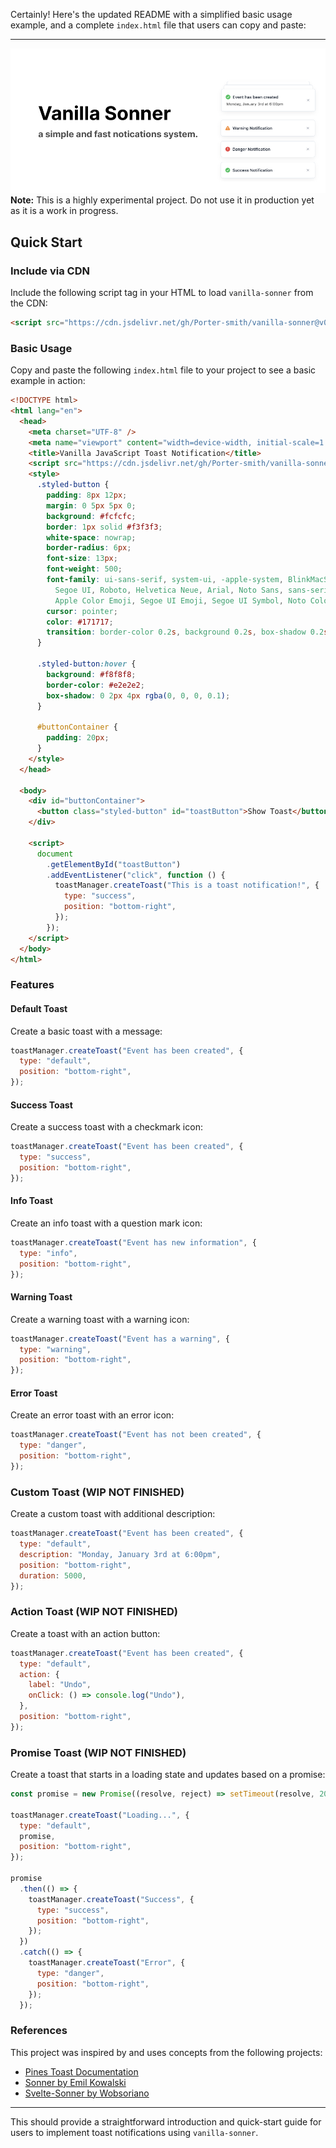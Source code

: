 Certainly! Here's the updated README with a simplified basic usage example, and a complete `index.html` file that users can copy and paste:

---

![hero](.github/assets/cover.jpeg)
**Note:** This is a highly experimental project. Do not use it in production yet as it is a work in progress.

## Quick Start

### Include via CDN

Include the following script tag in your HTML to load `vanilla-sonner` from the CDN:

```html
<script src="https://cdn.jsdelivr.net/gh/Porter-smith/vanilla-sonner@v0.0.1/dist/vanilla-sonner.min.js"></script>
```

### Basic Usage

Copy and paste the following `index.html` file to your project to see a basic example in action:

```html
<!DOCTYPE html>
<html lang="en">
  <head>
    <meta charset="UTF-8" />
    <meta name="viewport" content="width=device-width, initial-scale=1.0" />
    <title>Vanilla JavaScript Toast Notification</title>
    <script src="https://cdn.jsdelivr.net/gh/Porter-smith/vanilla-sonner@v0.0.1/dist/vanilla-sonner.min.js"></script>
    <style>
      .styled-button {
        padding: 8px 12px;
        margin: 0 5px 5px 0;
        background: #fcfcfc;
        border: 1px solid #f3f3f3;
        white-space: nowrap;
        border-radius: 6px;
        font-size: 13px;
        font-weight: 500;
        font-family: ui-sans-serif, system-ui, -apple-system, BlinkMacSystemFont,
          Segoe UI, Roboto, Helvetica Neue, Arial, Noto Sans, sans-serif,
          Apple Color Emoji, Segoe UI Emoji, Segoe UI Symbol, Noto Color Emoji;
        cursor: pointer;
        color: #171717;
        transition: border-color 0.2s, background 0.2s, box-shadow 0.2s;
      }

      .styled-button:hover {
        background: #f8f8f8;
        border-color: #e2e2e2;
        box-shadow: 0 2px 4px rgba(0, 0, 0, 0.1);
      }

      #buttonContainer {
        padding: 20px;
      }
    </style>
  </head>

  <body>
    <div id="buttonContainer">
      <button class="styled-button" id="toastButton">Show Toast</button>
    </div>

    <script>
      document
        .getElementById("toastButton")
        .addEventListener("click", function () {
          toastManager.createToast("This is a toast notification!", {
            type: "success",
            position: "bottom-right",
          });
        });
    </script>
  </body>
</html>
```

### Features

#### Default Toast

Create a basic toast with a message:

```js
toastManager.createToast("Event has been created", {
  type: "default",
  position: "bottom-right",
});
```

#### Success Toast

Create a success toast with a checkmark icon:

```js
toastManager.createToast("Event has been created", {
  type: "success",
  position: "bottom-right",
});
```

#### Info Toast

Create an info toast with a question mark icon:

```js
toastManager.createToast("Event has new information", {
  type: "info",
  position: "bottom-right",
});
```

#### Warning Toast

Create a warning toast with a warning icon:

```js
toastManager.createToast("Event has a warning", {
  type: "warning",
  position: "bottom-right",
});
```

#### Error Toast

Create an error toast with an error icon:

```js
toastManager.createToast("Event has not been created", {
  type: "danger",
  position: "bottom-right",
});
```

### Custom Toast (WIP NOT FINISHED)

Create a custom toast with additional description:

```js
toastManager.createToast("Event has been created", {
  type: "default",
  description: "Monday, January 3rd at 6:00pm",
  position: "bottom-right",
  duration: 5000,
});
```

### Action Toast (WIP NOT FINISHED)

Create a toast with an action button:

```js
toastManager.createToast("Event has been created", {
  type: "default",
  action: {
    label: "Undo",
    onClick: () => console.log("Undo"),
  },
  position: "bottom-right",
});
```

### Promise Toast (WIP NOT FINISHED)

Create a toast that starts in a loading state and updates based on a promise:

```js
const promise = new Promise((resolve, reject) => setTimeout(resolve, 2000));

toastManager.createToast("Loading...", {
  type: "default",
  promise,
  position: "bottom-right",
});

promise
  .then(() => {
    toastManager.createToast("Success", {
      type: "success",
      position: "bottom-right",
    });
  })
  .catch(() => {
    toastManager.createToast("Error", {
      type: "danger",
      position: "bottom-right",
    });
  });
```

### References

This project was inspired by and uses concepts from the following projects:

- [Pines Toast Documentation](https://devdojo.com/pines/docs/toast)
- [Sonner by Emil Kowalski](https://github.com/emilkowalski/sonner)
- [Svelte-Sonner by Wobsoriano](https://github.com/wobsoriano/svelte-sonner)

---

This should provide a straightforward introduction and quick-start guide for users to implement toast notifications using `vanilla-sonner`.
